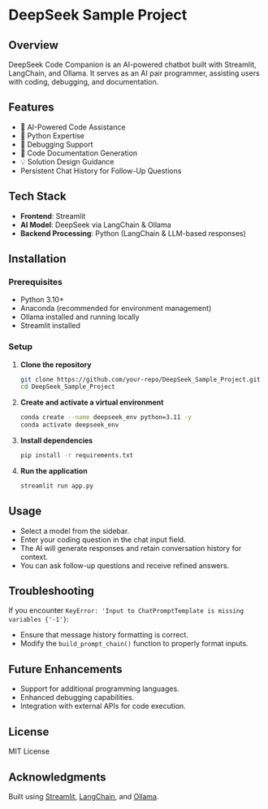 # DeepSeek Sample Project

## Overview
DeepSeek Code Companion is an AI-powered chatbot built with Streamlit, LangChain, and Ollama. It serves as an AI pair programmer, assisting users with coding, debugging, and documentation.

## Features
- 🧠 AI-Powered Code Assistance
- 🐍 Python Expertise
- 🐞 Debugging Support
- 📝 Code Documentation Generation
- 💡 Solution Design Guidance
- Persistent Chat History for Follow-Up Questions

## Tech Stack
- **Frontend**: Streamlit
- **AI Model**: DeepSeek via LangChain & Ollama
- **Backend Processing**: Python (LangChain & LLM-based responses)

## Installation
### Prerequisites
- Python 3.10+
- Anaconda (recommended for environment management)
- Ollama installed and running locally
- Streamlit installed

### Setup
1. **Clone the repository**
   ```bash
   git clone https://github.com/your-repo/DeepSeek_Sample_Project.git
   cd DeepSeek_Sample_Project
   ```
2. **Create and activate a virtual environment**
   ```bash
   conda create --name deepseek_env python=3.11 -y
   conda activate deepseek_env
   ```
3. **Install dependencies**
   ```bash
   pip install -r requirements.txt
   ```
4. **Run the application**
   ```bash
   streamlit run app.py
   ```

## Usage
- Select a model from the sidebar.
- Enter your coding question in the chat input field.
- The AI will generate responses and retain conversation history for context.
- You can ask follow-up questions and receive refined answers.

## Troubleshooting
If you encounter `KeyError: 'Input to ChatPromptTemplate is missing variables {'-1'}`:
- Ensure that message history formatting is correct.
- Modify the `build_prompt_chain()` function to properly format inputs.

## Future Enhancements
- Support for additional programming languages.
- Enhanced debugging capabilities.
- Integration with external APIs for code execution.

## License
MIT License

## Acknowledgments
Built using [Streamlit](https://streamlit.io/), [LangChain](https://python.langchain.com/), and [Ollama](https://ollama.ai/).
